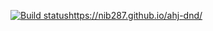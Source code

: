 [![Build status](https://ci.appveyor.com/api/projects/status/umet8rvlgxgcsf0n?svg=true)](https://ci.appveyor.com/project/nib287/ahj-dnd)https://nib287.github.io/ahj-dnd/